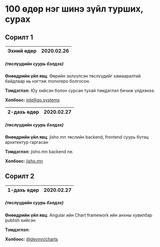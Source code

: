 # 100 өдөр нэг шинэ зүйл турших, сурах

## Сорилт 1

| Эхний өдөр | 2020.02.26 |
| ----------- | -----------|
##### (төслүүдийн суурь бэлдэх)

**Өнөөдрийн үйл явц**: Өөрийн эхлүүлсэн төслүүдийг хамааралтай байдлаар нь нэгтэж monorepo болгосон.

**Тэмдэглэл:** Юу хийсэн болон сурсан тухай тэмдэглэл бичиж үлдээнээ.

**Холбоос:** [intelligo.systems](http://intelligo.systems)


| 2-дахь өдөр | 2020.02.27 |
| ----------- | -----------|
##### (төслүүдийн суурь бэлдэх)

**Өнөөдрийн үйл явц**: jisho.mn төслийн backend, frontend суурь бүтэц архитектур гаргасан

**Тэмдэглэл:** jisho.mn backend ne.

**Холбоос:** [jisho.mn](https://github.com/intelligo-systems/jisho.mn)

## Сорилт 2 

| 1-дахь өдөр | 2020.02.27 |
| ----------- | -----------|
##### (төслүүдийн суурь бэлдэх)

**Өнөөдрийн үйл явц**: Angular ийн Chart framework ийн анхны хувилбар publish хийсэн

**Тэмдэглэл:** 

**Холбоос:** [@devmn/charts](https://www.npmjs.com/package/@devmn/charts)

